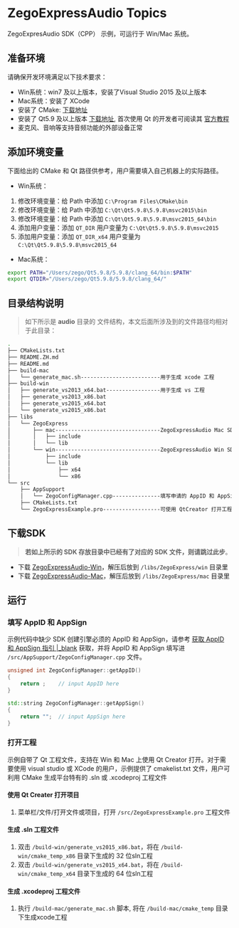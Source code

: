 # ZegoExpressAudio Topics

ZegoExpresAudio SDK（CPP） 示例，可运行于 Win/Mac 系统。

## 准备环境

请确保开发环境满足以下技术要求：

* Win系统：win7 及以上版本，安装了Visual Studio 2015 及以上版本
* Mac系统：安装了 XCode
* 安装了 CMake: [下载地址](https://cmake.org/download/)
* 安装了 Qt5.9 及以上版本 [下载地址](http://download.qt.io/official_releases/qt/5.9/5.9.9/), 首次使用 Qt 的开发者可阅读其 [官方教程](https://doc.qt.io/qt-5/gettingstarted.html)
* 麦克风、音响等支持音频功能的外部设备正常

## 添加环境变量

下面给出的 CMake 和 Qt 路径供参考，用户需要填入自己机器上的实际路径。

* Win系统：

1. 修改环境变量：给 Path 中添加 `C:\Program Files\CMake\bin`
2. 修改环境变量：给 Path 中添加 `C:\Qt\Qt5.9.8\5.9.8\msvc2015\bin`
3. 修改环境变量：给 Path 中添加 `C:\Qt\Qt5.9.8\5.9.8\msvc2015_64\bin`
4. 添加用户变量：添加 `QT_DIR` 用户变量为 `C:\Qt\Qt5.9.8\5.9.8\msvc2015`
5. 添加用户变量：添加 `QT_DIR_x64` 用户变量为 `C:\Qt\Qt5.9.8\5.9.8\msvc2015_64`

* Mac系统：

```bash
export PATH="/Users/zego/Qt5.9.8/5.9.8/clang_64/bin:$PATH"
export QTDIR="/Users/zego/Qt5.9.8/5.9.8/clang_64/"
```

## 目录结构说明

> 如下所示是 **audio** 目录的 文件结构，本文后面所涉及到的文件路径均相对于此目录：

```bash
.
├── CMakeLists.txt
├── README.ZH.md
├── README.md
├── build-mac
│   └── generate_mac.sh-------------------------用于生成 xcode 工程
├── build-win
│   ├── generate_vs2013_x64.bat-----------------用于生成 vs 工程
│   ├── generate_vs2013_x86.bat
│   ├── generate_vs2015_x64.bat
│   └── generate_vs2015_x86.bat
├── libs
│   └── ZegoExpress
│       ├── mac---------------------------------ZegoExpressAudio Mac SDK 存放目录
│       │   ├── include
│       │   └── lib
│       └── win---------------------------------ZegoExpressAudio Win SDK 存放目录
│           ├── include
│           └── lib
│               ├── x64
│               └── x86
└── src
    ├── AppSupport
    │   └── ZegoConfigManager.cpp---------------填写申请的 AppID 和 AppSign
    ├── CMakeLists.txt
    └── ZegoExpressExample.pro------------------可使用 QtCreator 打开工程
```

## 下载SDK

> **若如上所示的 SDK 存放目录中已经有了对应的 SDK 文件，则请跳过此步**。

* 下载 [ZegoExpressAudio-Win](https://storage.zego.im/express/audio/windows/en/zego-express-audio-windows-en.zip)，解压后放到 `/libs/ZegoExpress/win` 目录里
* 下载 [ZegoExpressAudio-Mac](https://storage.zego.im/express/audio/mac-cpp/en/zego-express-audio-mac-cpp-en.zip)，解压后放到 `/libs/ZegoExpress/mac` 目录里

## 运行

### 填写 AppID 和 AppSign

示例代码中缺少 SDK 创建引擎必须的 AppID 和 AppSign，请参考 [获取 AppID 和 AppSign 指引 \|_blank](https://doc.zego.im/API/HideDoc/GetExpressAppIDGuide/GetAppIDGuideline.html) 获取，并将 AppID 和 AppSign 填写进 `/src/AppSupport/ZegoConfigManager.cpp` 文件。

```c++
unsigned int ZegoConfigManager::getAppID()
{
    return ;    // input AppID here
}

std::string ZegoConfigManager::getAppSign()
{
    return "";  // input AppSign here
}
```

### 打开工程

示例自带了 Qt 工程文件，支持在 Win 和 Mac 上使用 Qt Creator 打开。对于需要使用 visual studio 或 XCode 的用户，示例提供了 cmakelist.txt 文件，用户可利用 CMake 生成平台特有的 .sln 或 .xcodeproj 工程文件

#### 使用 Qt Creater 打开项目

1. 菜单栏/文件/打开文件或项目，打开 `/src/ZegoExpressExample.pro` 工程文件

#### 生成 .sln 工程文件

1. 双击 `/build-win/generate_vs2015_x86.bat`，将在 `/build-win/cmake_temp_x86` 目录下生成的 32 位sln工程
2. 双击 `/build-win/generate_vs2015_x64.bat`，将在 `/build-win/cmake_temp_x64` 目录下生成的 64 位sln工程

#### 生成 .xcodeproj 工程文件

1. 执行 `/build-mac/generate_mac.sh` 脚本, 将在 `/build-mac/cmake_temp` 目录下生成xcode工程
